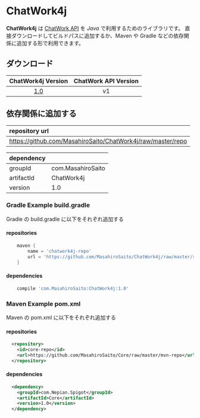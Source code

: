 # ChatWork4j

**ChatWork4j** は [ChatWork API](http://developer.chatwork.com/ja/) を *Java* で利用するためのライブラリです。
直接ダウンロードしてビルドパスに追加するか、Maven や Gradle などの依存関係に追加する形で利用できます。

## ダウンロード

| ChatWork4j Version | ChatWork API Version |
| :----------------: | :------------------: |
| [1.0](https://github.com/MasahiroSaito/ChatWork4j/raw/master/repo/com/MasahiroSaito/ChatWork4j/1.0/ChatWork4j-1.0.jar) | v1 |

## 依存関係に追加する

| repository url                                              |
| :---------------------------------------------------------- |
| https://github.com/MasahiroSaito/ChatWork4j/raw/master/repo |

| dependency |                   |
| :--------- | :---------------- |
| groupId    | com.MasahiroSaito |
| artifactId | ChatWork4j        |
| version    | 1.0               |

### Gradle Example build.gradle

Gradle の build.gradle に以下をそれぞれ追加する

#### repositories

```gradle
    maven {
        name = 'chatwork4j-repo'
        url = 'https://github.com/MasahiroSaito/ChatWork4j/raw/master/repo'
    }
```

#### dependencies

```gradle
    compile 'com.MasahiroSaito:ChatWork4j:1.0'
```

### Maven Example pom.xml

Maven の pom.xml に以下をそれぞれ追加する

#### repositories

```xml
  <repository>
    <id>core-repo</id>
    <url>https://github.com/MasahiroSaito/Core/raw/master/mvn-repo</url>
  </repository>
```

#### dependencies

```xml
  <dependency>
    <groupId>com.Nepian.Spigot</groupId>
    <artifactId>Core</artifactId>
    <version>1.0</version>
  </dependency>
```